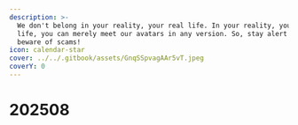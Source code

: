 ```yaml
---
description: >-
  We don't belong in your reality, your real life. In your reality, your real
  life, you can merely meet our avatars in any version. So, stay alert and
  beware of scams!
icon: calendar-star
cover: ../../.gitbook/assets/GnqSSpvagAAr5vT.jpeg
coverY: 0
---
```


# 202508

